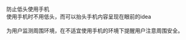 <?xml version="1.0" encoding="UTF-8"?>
<!DOCTYPE html PUBLIC "-//W3C//DTD XHTML 1.0 Transitional//EN" "http://www.w3.org/TR/xhtml1/DTD/xhtml1-transitional.dtd">
<html><head><meta http-equiv="Content-Type" content="text/html; charset=UTF-8"/><meta name="exporter-version" content="Evernote Mac 6.11 (454874)"/><meta name="altitude" content="463.7765808105469"/><meta name="author" content="Zhe"/><meta name="created" content="2016-03-30 08:36:33 +0000"/><meta name="latitude" content="30.38286333735577"/><meta name="longitude" content="109.497177049838"/><meta name="source" content="desktop.mac"/><meta name="updated" content="2016-03-30 08:39:08 +0000"/><title>Untitled</title></head><body>
<div>防止低头使用手机</div>
<div>使用手机时不用低头，而可以抬头手机内容呈现在眼前的idea</div>
<div><br/></div>
<div>为用户监测周围环境，在不适宜使用手机的环境下提醒用户注意周围安全。</div>
</body></html>